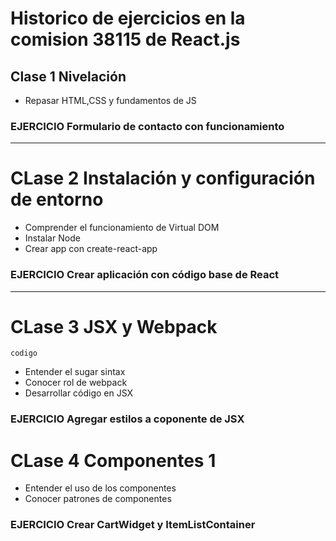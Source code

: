 # Historico de ejercicios en la comision 38115 de React.js


## Clase 1 Nivelación

- Repasar HTML,CSS y fundamentos de JS

### EJERCICIO Formulario de contacto con funcionamiento

------

# CLase 2 Instalación y configuración de entorno

- Comprender el funcionamiento de Virtual DOM
- Instalar Node
- Crear app con create-react-app

### EJERCICIO Crear aplicación con código base de React

------

# CLase 3 JSX y Webpack

``` codigo ```

- Entender el sugar sintax
- Conocer rol de webpack
- Desarrollar código en JSX

### EJERCICIO Agregar estilos a coponente de JSX

# CLase 4 Componentes 1

- Entender el uso de los componentes
- Conocer patrones de componentes

### EJERCICIO Crear CartWidget y ItemListContainer


